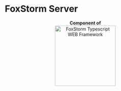 # FoxStorm Server

<p align="center">
  <b>Component of</b>
  <br />
  <img src="https://i.imgur.com/2EmQNvF.png" alt="FoxStorm Typescript WEB Framework" width="190" />
</p>